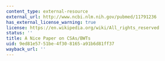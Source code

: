 ```yaml
---
content_type: external-resource
external_url: http://www.ncbi.nlm.nih.gov/pubmed/11791236
has_external_license_warning: true
license: https://en.wikipedia.org/wiki/All_rights_reserved
status: ''
title: A Nice Paper on CSAs/BWTs
uid: 9ed81e57-51be-4f30-8165-a91b6d81ff37
wayback_url: ''
---
```

